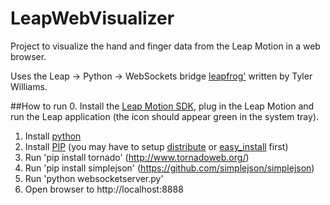 LeapWebVisualizer
=================

Project to visualize the hand and finger data from the Leap Motion in a web browser.

Uses the Leap -> Python -> WebSockets bridge [leapfrog'](https://github.com/tylerwilliams/leapfrog) written by Tyler
 Williams.

##How to run
 0. Install the [Leap Motion SDK](https://developer.leapmotion.com/downloads), plug in the Leap Motion and run the Leap application (the icon should appear green in the system tray).
 1. Install [python](http://www.python.org/download/)
 2. Install [PIP](http://www.pip-installer.org/en/latest/installing.html) (you may have to setup [distribute](http://pypi.python.org/pypi/distribute#installation-instructions) or [easy_install](http://packages.python.org/distribute/easy_install.html) first)
 3. Run 'pip install tornado' (http://www.tornadoweb.org/)
 4. Run 'pip install simplejson' (https://github.com/simplejson/simplejson)
 5. Run 'python websocketserver.py'
 6. Open browser to http://localhost:8888

